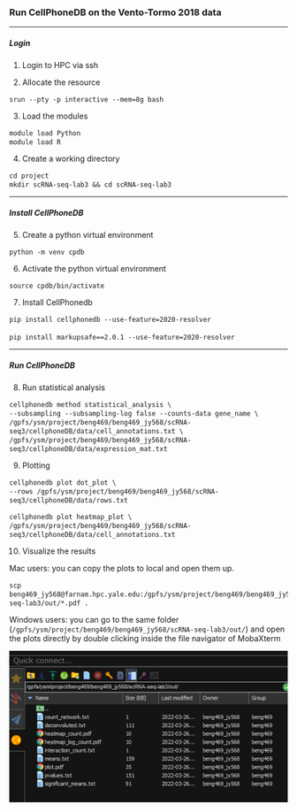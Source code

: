 ### Run CellPhoneDB on the Vento-Tormo 2018 data

***
##### Login 

1. Login to HPC via ssh

2. Allocate the resource

```
srun --pty -p interactive --mem=8g bash
```

3. Load the modules

```
module load Python
module load R
```
4. Create a working directory

```
cd project
mkdir scRNA-seq-lab3 && cd scRNA-seq-lab3
```

***
##### Install CellPhoneDB

5. Create a python virtual environment 

```
python -m venv cpdb
```

6. Activate the python virtual environment

```
source cpdb/bin/activate
```

7. Install CellPhonedb

```
pip install cellphonedb --use-feature=2020-resolver

pip install markupsafe==2.0.1 --use-feature=2020-resolver
```

***
##### Run CellPhoneDB

8. Run statistical analysis

```
cellphonedb method statistical_analysis \
--subsampling --subsampling-log false --counts-data gene_name \ 
/gpfs/ysm/project/beng469/beng469_jy568/scRNA-seq3/cellphoneDB/data/cell_annotations.txt \
/gpfs/ysm/project/beng469/beng469_jy568/scRNA-seq3/cellphoneDB/data/expression_mat.txt
```

9. Plotting

```
cellphonedb plot dot_plot \
--rows /gpfs/ysm/project/beng469/beng469_jy568/scRNA-seq3/cellphoneDB/data/rows.txt
```

```
cellphonedb plot heatmap_plot \
/gpfs/ysm/project/beng469/beng469_jy568/scRNA-seq3/cellphoneDB/data/cell_annotations.txt
```

10. Visualize the results

Mac users: you can copy the plots to local and open them up.

```
scp beng469_jy568@farnam.hpc.yale.edu:/gpfs/ysm/project/beng469/beng469_jy568/scRNA-seq-lab3/out/*.pdf .
```
Windows users: you can go to the same folder (```/gpfs/ysm/project/beng469/beng469_jy568/scRNA-seq-lab3/out/```) and open the plots directly by double clicking inside the file navigator of MobaXterm

![plot](./imgs/moba_file.PNG)

